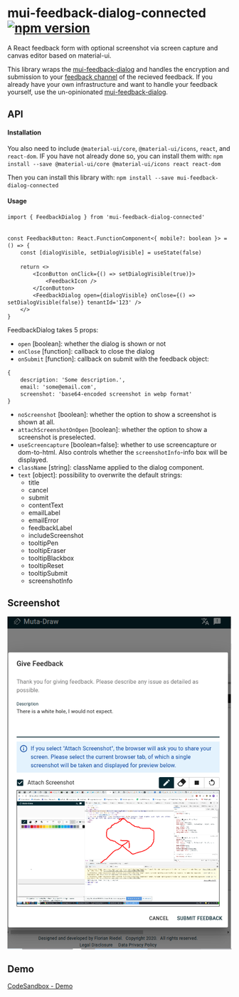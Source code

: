 # mui-feedback-dialog-connected [![npm version](https://badge.fury.io/js/mui-feedback-dialog-connected.svg)](https://badge.fury.io/js/mui-feedback-dialog-connected)

A React feedback form with optional screenshot via screen capture and canvas editor based on material-ui.

This library wraps the [mui-feedback-dialog](https://github.com/fochlac/mui-feedback-dialog) and handles the encryption and submission to your [feedback channel](https://feedback.fochlac.com) of the recieved feedback. If you already have your own infrastructure and want to handle your feedback yourself, use the un-opinionated [mui-feedback-dialog](https://github.com/fochlac/mui-feedback-dialog).

## API

#### Installation

You also need to include `@material-ui/core`, `@material-ui/icons`, `react`, and `react-dom`. IF you have not already done so, you can install them with: 
`npm install --save @material-ui/core @material-ui/icons react react-dom`

Then you can install this library with:
`npm install --save mui-feedback-dialog-connected`

#### Usage
```
import { FeedbackDialog } from 'mui-feedback-dialog-connected'


const FeedbackButton: React.FunctionComponent<{ mobile?: boolean }> = () => {
    const [dialogVisible, setDialogVisible] = useState(false)

    return <>
        <IconButton onClick={() => setDialogVisible(true)}>
            <FeedbackIcon />
        </IconButton>
        <FeedbackDialog open={dialogVisible} onClose={() => setDialogVisible(false)} tenantId='123' />
    </>
}
```

FeedbackDialog takes 5 props: 
* `open` [boolean]: whether the dialog is shown or not
* `onClose` [function]: callback to close the dialog
* `onSubmit` [function]: callback on submit with the feedback object:
```
{
    description: 'Some description.',
    email: 'some@email.com',
    screenshot: 'base64-encoded screenshot in webp format'
}
```
* `noScreenshot` [boolean]: whether the option to show a screenshot is shown at all.
* `attachScreenshotOnOpen` [boolean]: whether the option to show a screenshot is preselected.
* `useScreencapture` [boolean=false]: whether to use screencapture or dom-to-html. Also controls whether the `screenshotInfo`-info box will be displayed.
* `className` [string]: className applied to the dialog component.
* `text` [object]: possibility to overwrite the default strings:
    * title
    * cancel
    * submit
    * contentText
    * emailLabel
    * emailError
    * feedbackLabel
    * includeScreenshot
    * tooltipPen
    * tooltipEraser
    * tooltipBlackbox
    * tooltipReset
    * tooltipSubmit
    * screenshotInfo 

## Screenshot
![SampleScreenshot](https://github.com/fochlac/mui-feedback-dialog/blob/master/feedback-dialog.jpg?raw=true)

## Demo
[CodeSandbox - Demo](https://codesandbox.io/s/feedback-dialog-connected-0rfhp)

